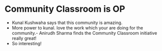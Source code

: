 # Community Classroom is OP

- Kunal Kushwaha says that this community is amazing.
- More power to kunal. love the work which your are doing for the community.- Anirudh Sharma finds the Community Classroom initiative really great!
- So interesting!
